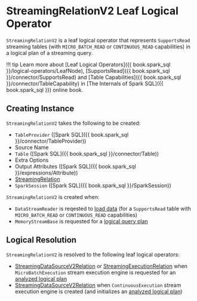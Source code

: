# StreamingRelationV2 Leaf Logical Operator

`StreamingRelationV2` is a leaf logical operator that represents `SupportsRead` streaming tables (with `MICRO_BATCH_READ` or `CONTINUOUS_READ` capabilities) in a logical plan of a streaming query.

!!! tip
    Learn more about [Leaf Logical Operators]({{ book.spark_sql }}/logical-operators/LeafNode), [SupportsRead]({{ book.spark_sql }}/connector/SupportsRead) and [Table Capabilities]({{ book.spark_sql }}/connector/TableCapability) in [The Internals of Spark SQL]({{ book.spark_sql }}) online book.

## Creating Instance

`StreamingRelationV2` takes the following to be created:

* <span id="source"> `TableProvider` ([Spark SQL]({{ book.spark_sql }}/connector/TableProvider))
* <span id="sourceName"> Source Name
* <span id="table"> `Table` ([Spark SQL]({{ book.spark_sql }}/connector/Table))
* <span id="extraOptions"> Extra Options
* <span id="output"> Output Attributes ([Spark SQL]({{ book.spark_sql }}/expressions/Attribute))
* <span id="v1Relation"> [StreamingRelation](StreamingRelation.md)
* <span id="session"> `SparkSession` ([Spark SQL]({{ book.spark_sql }}/SparkSession))

`StreamingRelationV2` is created when:

* `DataStreamReader` is reqested to [load data](../DataStreamReader.md#load) (for a `SupportsRead` table with `MICRO_BATCH_READ` or `CONTINUOUS_READ` capabilities)
* `MemoryStreamBase` is requested for a [logical query plan](../datasources/memory/MemoryStreamBase.md#logicalPlan)

## Logical Resolution

`StreamingRelationV2` is resolved to the following leaf logical operators:

* [StreamingDataSourceV2Relation](StreamingDataSourceV2Relation.md) or [StreamingExecutionRelation](StreamingExecutionRelation.md) when `MicroBatchExecution` stream execution engine is requested for an [analyzed logical plan](../MicroBatchExecution.md#logicalPlan)
* [StreamingDataSourceV2Relation](StreamingDataSourceV2Relation.md) when `ContinuousExecution` stream execution engine is created (and initializes an [analyzed logical plan](../ContinuousExecution.md#logicalPlan))

